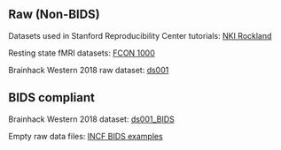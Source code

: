 ## Raw (Non-BIDS)

Datasets used in Stanford Reproducibility Center tutorials: [NKI Rockland](http://fcon_1000.projects.nitrc.org/indi/pro/eNKI_RS_TRT/FrontPage.html)

Resting state fMRI datasets: [FCON 1000](http://fcon_1000.projects.nitrc.org/fcpClassic/FcpTable.html)

Brainhack Western 2018 raw dataset: [ds001](https://drive.google.com/drive/folders/15GiGHqit0gFFblOUuL2hSoWEJVw6q1M5)

## BIDS compliant

Brainhack Western 2018 dataset: [ds001_BIDS](https://drive.google.com/drive/folders/1A3TbarHbtXqx7FfW0UbWWuY1GflF3630)

Empty raw data files: [INCF BIDS examples](https://github.com/INCF/BIDS-examples)